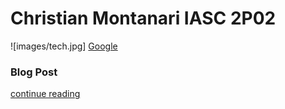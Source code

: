 # Christian Montanari IASC 2P02

![images/tech.jpg]
[Google](https://www.google.ca/webhp?hl=en&sa=X&ved=0ahUKEwiLxJjJmtvRAhUh3IMKHQ9ZBWYQPAgD)

### Blog Post

[continue reading](blog)

